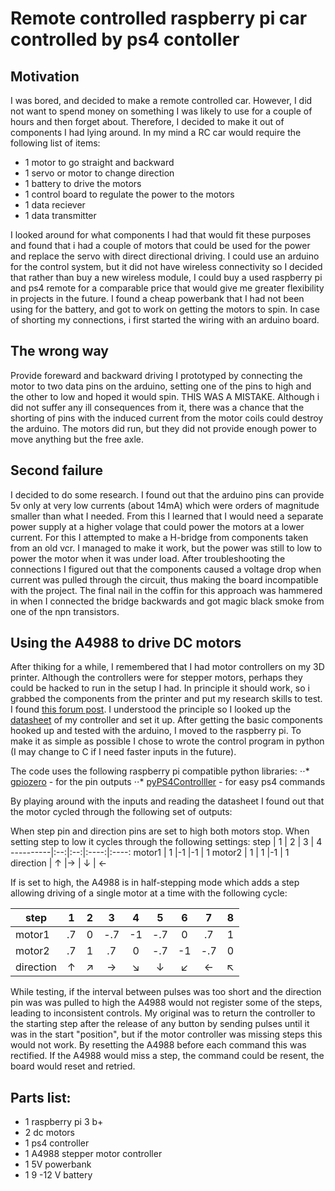 # Remote controlled raspberry pi car controlled by ps4 contoller

## Motivation

I was bored, and decided to make a remote controlled car. However, I did not want to spend money on something I was likely to use for a couple of hours and then forget about. Therefore, I decided to make it out of components I had lying around. In my mind a RC car would require the following list of items:
* 1 motor to go straight and backward
* 1 servo or motor to change direction
* 1 battery to drive the motors
* 1 control board to regulate the power to the motors
* 1 data reciever
* 1 data transmitter 

I looked around for what components I had that would fit these purposes and found that i had a couple of motors that could be used for the power and replace the servo with direct directional driving. I could use an arduino for the control system, but it did not have wireless connectivity so I decided that rather than buy a new wireless module, I could buy a used raspberry pi and ps4 remote for a comparable price that would give me greater flexibility in projects in the future. I found a cheap powerbank that I had not been using for the battery, and got to work on getting the motors to spin. In case of shorting my connections, i first started the wiring with an arduino board.

## The wrong way

Provide foreward and backward driving I prototyped by connecting the motor to two data pins on the arduino, setting one of the pins to high and the other to low and hoped it would spin. THIS WAS A MISTAKE. Although i did not suffer any ill consequences from it, there was a chance that the shorting of pins with the induced current from the motor coils could destroy the arduino. The motors did run, but they did not provide enough power to move anything but the free axle. 

## Second failure

I decided to do some research. I found out that the arduino pins can provide 5v only at very low currents (about 14mA) which were orders of magnitude smaller than what I needed. From this I learned that I would need a separate power supply at a higher volage that could power the motors at a lower current. For this I attempted to make a H-bridge from components taken from an old vcr. I managed to make it work, but the power was still to low to power the motor when it was under load. After troubleshooting the connections I figured out that the components caused a voltage drop when current was pulled through the circuit, thus making the board incompatible with the project. The final nail in the coffin for this approach was hammered in when I connected the bridge backwards and got magic black smoke from one of the npn transistors. 

## Using the A4988 to drive DC motors

After thiking for a while, I remembered that I had motor controllers on my 3D printer. Although the controllers were for stepper motors, perhaps they could be hacked to run in the setup I had. In principle it should work, so i grabbed the components from the printer and put my research skills to test. I found [this forum post](https://www.robotshop.com/community/forum/t/very-low-cost-2a-dual-dc-motor-driver-with-cool-features/13183). I understood the principle so I looked up the [datasheet](https://www.pololu.com/file/0J450/a4988_DMOS_microstepping_driver_with_translator.pdf) of my controller and set it up. After getting the basic components hooked up and tested with the arduino, I moved to the raspberry pi. To make it as simple as possible I chose to wrote the control program in python (I may change to C if I need faster inputs in the future). 

The code uses the following raspberry pi compatible python libraries: 
⋅⋅* [gpiozero](https://gpiozero.readthedocs.io/en/stable/) - for the pin outputs
⋅⋅* [pyPS4Controlller](https://pypi.org/project/pyPS4Controller/) - for easy ps4 commands

By playing around with the inputs and reading the datasheet I found out that the motor cycled through the following set of outputs:

When step pin and direction pins are set to high both motors stop.
When setting step to low it cycles through the following settings:
step      | 1  | 2 | 3  | 4  
----------|:--:|:--:|:----:|:----:
motor1    | 1  |-1 |-1  | 1
motor2    | 1  | 1 |-1  | 1 
direction | ↑  |→  | ↓  | ← 

If  is set to high, the A4988 is in half-stepping mode which adds a step allowing driving of a single motor at a time with the following cycle:

step      | 1 |  2 |  3 |  4 |  5 |  6 |  7 |  8
----------|:---:|:----:|:----:|:----:|:----:|:----:|:----:|:----:
motor1    |.7 |  0 |-.7 | -1 |-.7 |  0 | .7 |  1
motor2    |.7 |  1 | .7 |  0 |-.7 | -1 |-.7 |  0
direction | ↑ |  ↗ |  → |  ↘ |  ↓ |  ↙ |  ← |  ↖  

While testing, if the interval between pulses was too short and the direction pin was was pulled to high the A4988 would not register some of the steps, leading to inconsistent controls. My original was to return the controller to the starting step after the release of any button by sending pulses until it was in the start "position", but if the motor controller was missing steps this would not work. By resetting the A4988 before each command this was rectified. If the A4988 would miss a step, the command could be resent, the board would reset and retried.  
## Parts list:

* 1 raspberry pi 3 b+
* 2 dc motors 
* 1 ps4 controller
* 1 A4988 stepper motor controller 
* 1 5V powerbank
* 1 9 -12 V battery

